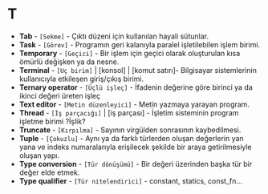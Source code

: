 # **T**

* **Tab** - `[Sekme]` - Çıktı düzeni için kullanılan hayali sütunlar.
* **Task** - `[Görev]` - Programın geri kalanıyla paralel işletilebilen işlem birimi.
* **Temporary** - `[Geçici]` - Bir işlem için geçici olarak oluşturulan kısa ömürlü değişken ya da nesne.
* **Terminal** - `[Uç birim]` | [konsol] | [komut satırı]- Bilgisayar sistemlerinin kullanıcıyla etkileşen giriş/çıkış birimi.
* **Ternary operator** - `[Üçlü işleç]` - İfadenin değerine göre birinci ya da ikinci değeri üreten işleç
* **Text editor** - `[Metin düzenleyici]` - Metin yazmaya yarayan program.
* **Thread** - `[İş parçacığı]` | [iş parçası] - İşletim sisteminin program işletme birimi ?İşlik?
* **Truncate** - `[Kırpılma]` - Sayının virgülden sonrasının kaybedilmesi.
* **Tuple** - `[Çokuzlu]` - Aynı ya da farklı türlerden oluşan değerlerin yan yana ve indeks numaralarıyla erişilecek şekilde bir araya getirilmesiyle oluşan yapı.
* **Type conversion** - `[Tür dönüşümü]` - Bir değeri üzerinden başka tür bir değer elde etmek.
* **Type qualifier** - `[Tür nitelendirici]` - constant, statics, const_fn... 
